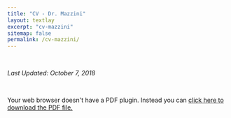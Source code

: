 ```yaml
---
title: "CV - Dr. Mazzini"
layout: textlay
excerpt: "cv-mazzini"
sitemap: false
permalink: /cv-mazzini/
---
```


<br>

<i> Last Updated: October 7, 2018 </i>

<br>

<div class='embed-responsive' style='padding-bottom:150%'>
<object data="{{ site.url }}{{ site.baseurl }}/cv-mazzini/cv_piero.pdf" type="application/pdf" width="100%" height="100%">
  <p>Your web browser doesn't have a PDF plugin.
  Instead you can <a href="{{ site.url }}{{ site.baseurl }}/cv-mazzini/cv_piero.pdf">click here to
  download the PDF file.</a></p>
</object>
</div>
